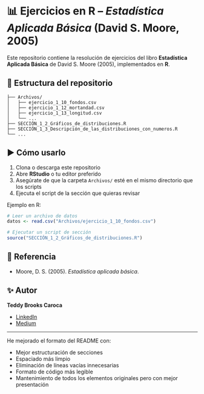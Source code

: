 # 📊 Ejercicios en R – *Estadística Aplicada Básica* (David S. Moore, 2005)

Este repositorio contiene la resolución de ejercicios del libro **Estadística Aplicada Básica** de David S. Moore (2005), implementados en **R**.

## 📂 Estructura del repositorio

```
├── Archivos/
│   ├── ejercicio_1_10_fondos.csv
│   ├── ejercicio_1_12_mortandad.csv
│   ├── ejercicio_1_13_longitud.csv
│   └── ...
├── SECCIÓN_1_2_Gráficos_de_distribuciones.R
├── SECCIÓN_1_3_Descripción_de_las_distribuciones_con_numeros.R
└── ...
```

## ▶️ Cómo usarlo

1. Clona o descarga este repositorio
2. Abre **RStudio** o tu editor preferido
3. Asegúrate de que la carpeta `Archivos/` esté en el mismo directorio que los scripts
4. Ejecuta el script de la sección que quieras revisar

Ejemplo en R:

```R
# Leer un archivo de datos
datos <- read.csv("Archivos/ejercicio_1_10_fondos.csv")

# Ejecutar un script de sección
source("SECCIÓN_1_2_Gráficos_de_distribuciones.R")
```

## 📖 Referencia

- Moore, D. S. (2005). *Estadística aplicada básica*.

## ✨ Autor

**Teddy Brooks Caroca**

- [LinkedIn](https://www.linkedin.com/in/teddy-brooks-caroca/)
- [Medium](https://medium.com/@brooks.teddy)

---

He mejorado el formato del README con:
- Mejor estructuración de secciones
- Espaciado más limpio
- Eliminación de líneas vacías innecesarias
- Formato de código más legible
- Mantenimiento de todos los elementos originales pero con mejor presentación





